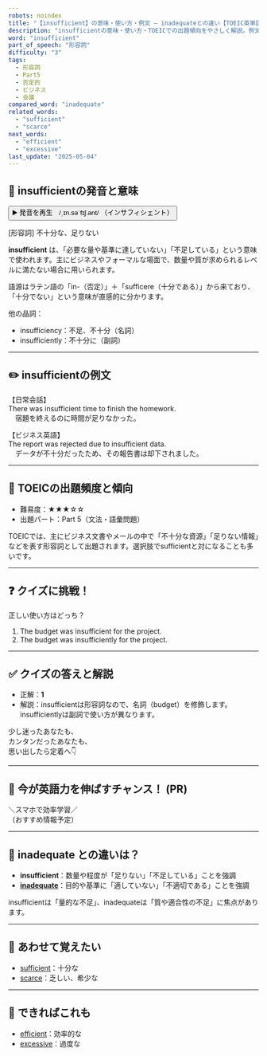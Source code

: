 ```yaml
---
robots: noindex
title: "【insufficient】の意味・使い方・例文 ― inadequateとの違い【TOEIC英単語】"
description: "insufficientの意味・使い方・TOEICでの出題傾向をやさしく解説。例文・クイズ付きでinadequateとの違いもわかりやすく学べます。"
word: "insufficient"
part_of_speech: "形容詞"
difficulty: "3"
tags:
  - 形容詞
  - Part5
  - 否定的
  - ビジネス
  - 会議
compared_word: "inadequate"
related_words:
  - "sufficient"
  - "scarce"
next_words:
  - "efficient"
  - "excessive"
last_update: "2025-05-04"
---
```


## 🔰 insufficientの発音と意味

<button class="play-audio" onclick="playTTS('insufficient')">
  <span class="play-audio-main">
    ▶️ 発音を再生　/ˌɪn.səˈfɪʃ.ənt/
  </span>
  <span class="play-audio-sub">
    （インサフィシェント）
  </span>
</button>

[形容詞] 不十分な、足りない

**insufficient** は、「必要な量や基準に達していない」「不足している」という意味で使われます。主にビジネスやフォーマルな場面で、数量や質が求められるレベルに満たない場合に用いられます。

語源はラテン語の「in-（否定）」＋「sufficere（十分である）」から来ており、「十分でない」という意味が直感的に分かります。

他の品詞：  
- insufficiency：不足、不十分（名詞）
- insufficiently：不十分に（副詞）

---

## ✏️ insufficientの例文

【日常会話】  
There was insufficient time to finish the homework.  
　宿題を終えるのに時間が足りなかった。

【ビジネス英語】  
The report was rejected due to insufficient data.  
　データが不十分だったため、その報告書は却下されました。

---

## 🎯 TOEICの出題頻度と傾向

- 難易度：★★★☆☆
- 出題パート：Part 5（文法・語彙問題）

TOEICでは、主にビジネス文書やメールの中で「不十分な資源」「足りない情報」などを表す形容詞として出題されます。選択肢でsufficientと対になることも多いです。

---

## ❓ クイズに挑戦！

正しい使い方はどっち？

1. The budget was insufficient for the project.  
2. The budget was insufficiently for the project.

---

## ✅ クイズの答えと解説

- 正解：**1**
- 解説：insufficientは形容詞なので、名詞（budget）を修飾します。insufficientlyは副詞で使い方が異なります。

少し迷ったあなたも、  
カンタンだったあなたも、  
思い出したら定着へ👇️

---

## 🚀 今が英語力を伸ばすチャンス！ (PR)

<div class="info-center">
＼スマホで効率学習／<br>  
（おすすめ情報予定）
</div>

---

## 🤔  inadequate との違いは？

- **insufficient**：数量や程度が「足りない」「不足している」ことを強調
- **[inadequate](/inadequate)**：目的や基準に「適していない」「不適切である」ことを強調

insufficientは「量的な不足」、inadequateは「質や適合性の不足」に焦点があります。

---

## 🧩 あわせて覚えたい

- [sufficient](/sufficient)：十分な
- [scarce](/scarce)：乏しい、希少な

---

## 📖 できればこれも

- [efficient](/efficient)：効率的な
- [excessive](/excessive)：過度な

<!-- cvid: aid12_bid05 -->
